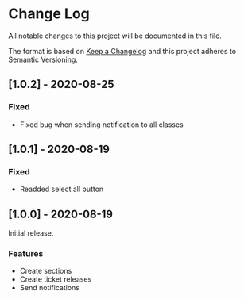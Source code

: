 # Change Log
All notable changes to this project will be documented in this file.

The format is based on [Keep a Changelog](http://keepachangelog.com/)
and this project adheres to [Semantic Versioning](http://semver.org/).

## [1.0.2] - 2020-08-25

### Fixed

- Fixed bug when sending notification to all classes

## [1.0.1] - 2020-08-19

### Fixed

- Readded select all button

## [1.0.0] - 2020-08-19

Initial release.

### Features

- Create sections
- Create ticket releases
- Send notifications
